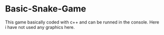 # Basic-Snake-Game

This game basically coded with c++ and can be runned in the console. Here i have not used any graphics here. 
